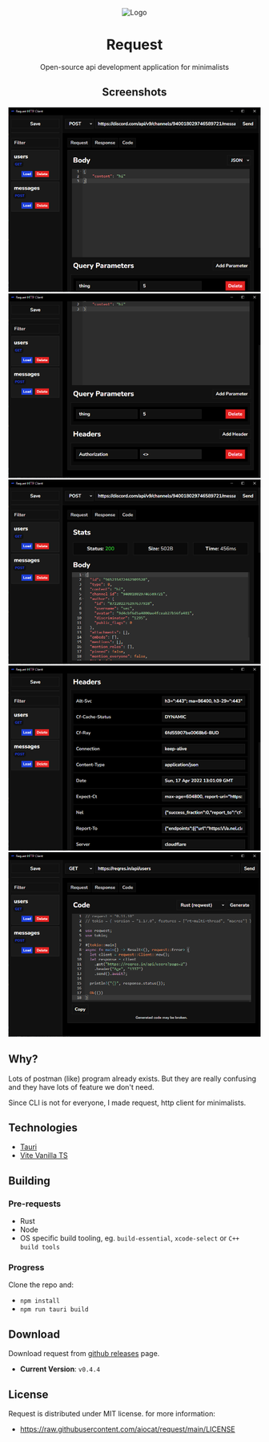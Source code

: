 <div align="center">

![Logo](/assets/logo.png)
# Request
Open-source api development application for minimalists
## Screenshots
![s1](/assets/ss1.png)
![s2](/assets/ss2.png)
![s3](/assets/ss3.png)
![s4](/assets/ss4.png)
![s5](/assets/ss5.png)

</div>

## Why?
Lots of postman (like) program already exists. But they are really confusing and they have lots of feature we don't need. 

Since CLI is not for everyone, I made request, http client for minimalists.


## Technologies
- [Tauri](https://tauri.studio/)
- [Vite Vanilla TS](https://vitejs.dev/)

## Building
### Pre-requests
- Rust
- Node
- OS specific build tooling, eg. `build-essential`, `xcode-select` or `C++ build tools`

### Progress
Clone the repo and:
- `npm install`
- `npm run tauri build`

## Download
Download request from [github releases](https://github.com/aiocat/request/releases/latest) page.
- **Current Version**: `v0.4.4`
## License
Request is distributed under MIT license. for more information:
- https://raw.githubusercontent.com/aiocat/request/main/LICENSE
